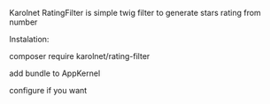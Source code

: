 Karolnet RatingFilter is simple twig filter to generate stars rating from number

Instalation:

composer require karolnet/rating-filter

add bundle to AppKernel

configure if you want